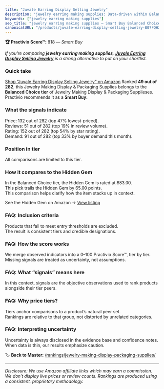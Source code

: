 ```yaml
---
title: "Juvale Earring Display Selling Jewelry"
description: "jewelry earring making supplies: Data-driven within Balanced Choice ranking using the Practivio Score™. Positioned by quality, value, demand, findability, mome…"
keywords: ["jewelry earring making supplies"]
seo_title: "jewelry earring making supplies — Smart Buy Balanced Choice (2025)"
canonicalURL: "/products/juvale-earring-display-selling-jewelry-B07FQH2R4D/"
---
```


**🏆 Practivio Score™:** 818 — _Smart Buy_


*If you're comparing **jewelry earring making supplies**, **[Juvale Earring Display Selling Jewelry](https://www.amazon.com/dp/B07FQH2R4D?tag=practivio-20)** is a strong alternative to put on your shortlist.*
### Quick take
[Shop “Juvale Earring Display Selling Jewelry” on Amazon](https://www.amazon.com/dp/B07FQH2R4D?tag=practivio-20)
Ranked **49 out of 282**, this Jewelry Making Display & Packaging Supplies belongs to the **Balanced Choice tier** of Jewelry Making Display & Packaging Supplieses.  
Practivio recommends it as a **Smart Buy**.

### What the signals indicate
Price: 132 out of 282 (top 47% lowest-priced).  
Reviews: 51 out of 282 (top 19% in review volume).  
Rating: 152 out of 282 (top 54% by star rating).  
Demand: 91 out of 282 (top 33% by buyer demand this month).

### Position in tier
All comparisons are limited to this tier.

### How it compares to the Hidden Gem
In the Balanced Choice tier, the Hidden Gem is rated at 883.00.  
This pick trails the Hidden Gem by 65.00 points.  
This comparison helps clarify how the item stacks up in context.  

See the Hidden Gem on Amazon → [View listing](https://www.amazon.com/dp/B0B4JPSQLG?tag=practivio-20)

### FAQ: Inclusion criteria
Products that fail to meet entry thresholds are excluded.  
The result is consistent tiers and credible designations.

### FAQ: How the score works
We merge observed indicators into a 0–100 Practivio Score™, tier by tier.  
Missing signals are treated as uncertainty, not assumptions.

### FAQ: What “signals” means here
In this context, signals are the objective observations used to rank products alongside their tier peers.

### FAQ: Why price tiers?
Tiers anchor comparisons to a product’s natural peer set.  
Rankings are relative to that group, not distorted by unrelated categories.

### FAQ: Interpreting uncertainty
Uncertainty is always disclosed in the evidence base and confidence notes.  
When data is thin, our results emphasize caution.


🏷️ **Back to Master:** [/rankings/jewelry-making-display-packaging-supplies/](/rankings/jewelry-making-display-packaging-supplies/)

---
_Disclosure: We use Amazon affiliate links which may earn a commission. We don’t display live prices or review counts. Rankings are produced using a consistent, proprietary methodology._
